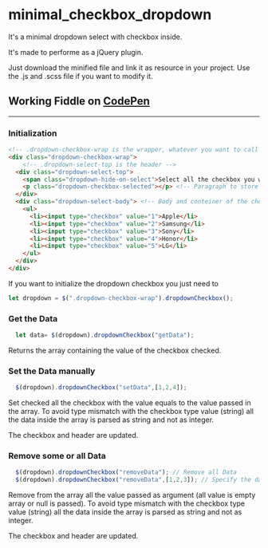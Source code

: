 # minimal_checkbox_dropdown

It's a minimal dropdown select with checkbox inside.

It's made to performe as a jQuery plugin.

Just download the minified file and link it as resource in your project. Use the .js and .scss file if you want to modify it.

## Working Fiddle on [CodePen](https://codepen.io/gterigi/pen/qBrgEOR)
* * *

### Initialization

```html
<!-- .dropdown-checkbox-wrap is the wrapper, whatever you want to call it is fine. -->
<div class="dropdown-checkbox-wrap">
	<!-- .dropdown-select-top is the header -->
  <div class="dropdown-select-top">
    <span class="dropdown-hide-on-select">Select all the checkbox you want</span> <!-- Base strign when no checkbox are selected -->
    <p class="dropdown-checkbox-selected"></p> <!-- Paragraph to store all the checkbox selected -->
  </div>
  <div class="dropdown-select-body"> <!-- Body and conteiner of the checkbox -->
    <ul>
      <li><input type="checkbox" value="1">Apple</li>
      <li><input type="checkbox" value="2">Samsung</li>
      <li><input type="checkbox" value="3">Sony</li>
      <li><input type="checkbox" value="4">Honor</li>
      <li><input type="checkbox" value="5">LG</li>
    </ul>
  </div>
</div>
```

If you want to initialize the dropdown checkbox you just need to 
```javascript
let dropdown = $(".dropdown-checkbox-wrap").dropdownCheckbox();
```

### Get the Data
```javascript
  let data= $(dropdown).dropdownCheckbox("getData");
```
Returns the array containing the value of the checkbox checked.

### Set the Data manually
```javascript
  $(dropdown).dropdownCheckbox("setData",[1,2,4]);
```
Set checked all the checkbox with the value equals to the value passed in the array.
To avoid type mismatch with the checkbox type value (string) all the data inside the array is parsed as string and not as integer. 

The checkbox and header are updated.

### Remove some or all Data
```javascript
  $(dropdown).dropdownCheckbox("removeData"); // Remove all Data
  $(dropdown).dropdownCheckbox("removeData",[1,2,3]); // Specify the data to remove.
```
Remove from the array all the value passed as argument (all value is empty array or null is passed).
To avoid type mismatch with the checkbox type value (string) all the data inside the array is parsed as string and not as integer. 

The checkbox and header are updated.
